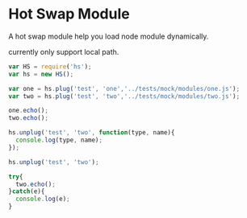 # Hot Swap Module

A hot swap module help you load node module dynamically.

currently only support local path.

```javascript
var HS = require('hs');
var hs = new HS();

var one = hs.plug('test', 'one','../tests/mock/modules/one.js');
var two = hs.plug('test', 'two','../tests/mock/modules/two.js');

one.echo();
two.echo();

hs.unplug('test', 'two', function(type, name){
  console.log(type, name);
});

hs.unplug('test', 'two');

try{
  two.echo();
}catch(e){
  console.log(e);
}

```